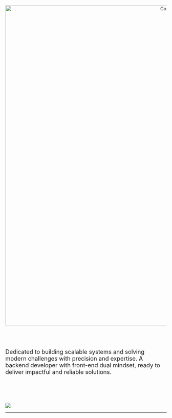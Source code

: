 
<div align="center">
  <div style="display: flex; justify-content: center;">
    <img alt="Coding" width="1000" src="https://cdn.discordapp.com/attachments/1112747133888647210/1148025482034565161/fullstack_web_developer.gif">
  </div>
</div>

<br />
<br />

<div style="padding: 20px 0; font-size: 18px;">
  <p align="left">
    Dedicated to building scalable systems and solving modern challenges with precision and expertise. 
    A backend developer with front-end dual mindset, ready to deliver impactful and reliable solutions.
  </p>
</div>
<br />
<br />


![](https://quotes-github-readme.vercel.app/api?type=horizontal&theme=radical)

---

